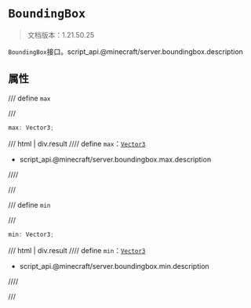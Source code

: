 # `BoundingBox`

> 文档版本：1.21.50.25

`BoundingBox`接口。script_api.@minecraft/server.boundingbox.description

## 属性

/// define
`max`


///

```js
max: Vector3;
```

/// html | div.result
//// define
`max`：[`Vector3`](./vector3.md)

- script_api.@minecraft/server.boundingbox.max.description


////

///


/// define
`min`


///

```js
min: Vector3;
```

/// html | div.result
//// define
`min`：[`Vector3`](./vector3.md)

- script_api.@minecraft/server.boundingbox.min.description


////

///

